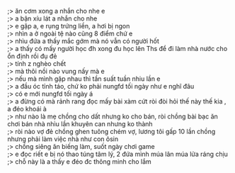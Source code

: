 ;> ăn cơm xong a nhắn cho nhe e<br>
;> a bận xíu lát a nhắn cho nhe<br>
;> e gặp a, e rụng trứng liền, a hơi bị ngon<br>
;> nhìn a ở ngoài tệ nào cũng 8 điểm chứ e<br>
;> nhìu đứa a thấy mắc gớm mà nó vẫn có người hốt<br>
;> a thấy có mấy người học đh xong đu học lên Ths để đi làm nhà nước cho ổn định rồi đụ đẻ<br>
;> tính z nghèo chết<br>
;> mà thôi nồi nào vung nấy mà e<br>
;> nếu mà mình gặp nhau thì tần suất tuần nhiu lần e<br>
;> a đầu óc tỉnh táo, chứ ko phải nungfd tối ngày như e nghĩ đâu<br>
;> có e mới nungfd tối ngày á<br>
;> a đừng có mà rảnh rang đọc mấy bài xàm cứt ròi đòi hỏi thế này thế kia , a đéo khoái à<br>
;> như nào là mẹ chồng cho dất nhưng ko cho bán, ròi chồng bài bạc ăn chơi bán nhà nhìu lần khuyên can nhưng ko thành<br>
;> ròi nào vợ đẻ chồng ghen tuông chém vợ, lương tôi gấp 10 lần chồng nhưng phải làm việc nhà như con ôsin<br>
;> chồng siêng ăn biếng làm, suốt ngày chơi game<br>
;> e đọc riết e bị nó thao túng tâm lý, 2 đứa mình múa lân múa lửa ráng chịu<br>
;> chỗ này là a thấy e đéo đc thông minh cho lắm<br>
